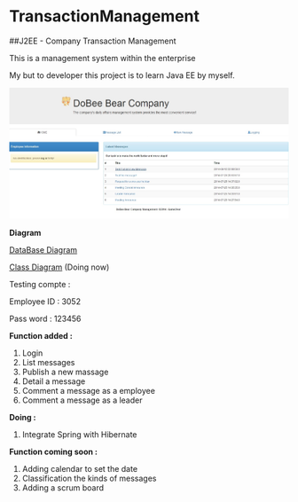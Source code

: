 TransactionManagement
=====================

##J2EE - Company Transaction Management

This is a management system within the enterprise

My but to developer this project is to learn Java EE by myself.

![Alt text](/index.jpg?raw=true "Optional Title")

**Diagram**

[DataBase Diagram](https://app.genmymodel.com/edit/_mSq9sDv8EeSn3ZXpVIPWYw#)

[Class Diagram](https://app.genmymodel.com/edit/_mSq9sDv8EeSn3ZXpVIPWYw#) (Doing now)

Testing compte :

Employee ID : 3052

Pass word : 123456

**Function added :**

1. Login
2. List messages
3. Publish a new massage
4. Detail a message
5. Comment a message as a employee
6. Comment a message as a leader

**Doing :**

1. Integrate Spring with Hibernate

**Function coming soon :**

1. Adding calendar to set the date 
2. Classification the kinds of messages
3. Adding a scrum board


